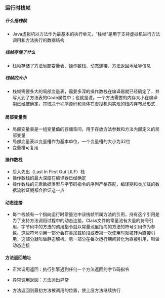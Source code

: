 ### 运行时栈帧

##### 什么是栈帧

- Java虚拟机以方法作为最基本的执行单元，“栈帧”是用于支持虚拟机进行方法调用和方法执行的数据结构

##### 栈帧存储了什么

- 栈帧存储了方法局部变量表、操作数栈、动态连接、方法返回地址等信息

##### 栈帧的大小

- 栈帧需要多大的局部变量表，需要多深的操作数栈在编译器就已经确定了，并写入到了方法表的Code属性中；也就是说，一个方法需要的内存大小在编译期已经被确定，其取决于程序源码和具体在虚拟机内实现的栈内存布局形式

##### 





#### 局部变量表

- 局部变量表是一组变量值的存储空间，用于存放方法参数和方法内部定义的局部变量
- 局部变量表以变量槽作为基本单位，一个变量槽的大小为32位
- 变量槽可复用



#### 操作数栈

- 后入先出（Last In First Out LILF）栈
- 操作数栈的最大深度在编译器已经确定
- 操作数栈的元素数据类型与字节码指令的序列严格匹配，编译期和类加载的数据流验证期都会验证这一点



#### 动态连接

- 每个栈帧有一个指向运行时常量池中该栈帧所属方法的引用，持有这个引用是为了支持方法调用过程中的动态连接。Class文件的常量池有大量的符号引用，字节码中的方法的调用指令就以常量池里指向的方法的符号引用作为参数。这些符号引用一部分会在类加载阶段或者第一次使用时就被转为直接引用，这部分就叫做静态解析。另一部分在每次运行期间转化为直接引用，叫做动态连接



#### 方法返回地址



- 正常调用返回：执行引擎遇到任何一个方法返回的字节码指令

- 异常调用返回：方法抛出异常
- 方法返回到最初方法被调用的位置，使上层方法继续执行